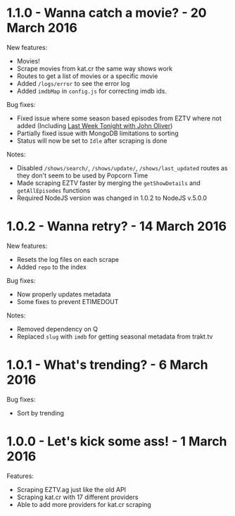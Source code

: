1.1.0 - Wanna catch a movie? - 20 March 2016
============================================

New features:
 - Movies!
  - Scrape movies from kat.cr the same way shows work
  - Routes to get a list of movies or a specific movie
 - Added `/logs/error` to see the error log
 - Added `imdbMap` in `config.js` for correcting imdb ids.

Bug fixes:
 - Fixed issue where some season based episodes from EZTV where not added (Including [Last Week Tonight with John Oliver](https://eztv.ag/shows/1025/last-week-tonight-with-john-oliver/))
 - Partially fixed issue with MongoDB limitations to sorting
 - Status will now be set to `Idle` after scraping is done

Notes:
 - Disabled `/shows/search/`, `/shows/update/`, `/shows/last_updated` routes as they don't seem to be used by Popcorn Time
 - Made scraping EZTV faster by merging the `getShowDetails` and `getAllEpisodes` functions
 - Required NodeJS version was changed in 1.0.2 to NodeJS v.5.0.0

1.0.2 - Wanna retry? - 14 March 2016
====================================

New features:
 - Resets the log files on each scrape
 - Added `repo` to the index

Bug fixes:
 - Now properly updates metadata
 - Some fixes to prevent ETIMEDOUT

Notes:
 - Removed dependency on Q
 - Replaced `slug` with `imdb` for getting seasonal metadata from trakt.tv

1.0.1 - What's trending? - 6 March 2016
======================================

Bug fixes:
 - Sort by trending

1.0.0 - Let's kick some ass! - 1 March 2016
============================================

Features:
 - Scraping EZTV.ag just like the old API
 - Scraping kat.cr with 17 different providers
 - Able to add more providers for kat.cr scraping
